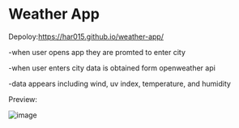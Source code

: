 # Weather App

Depoloy:https://har015.github.io/weather-app/

-when user opens app they are promted to enter city

-when user enters city data is obtained form openweather api

-data appears including wind, uv index, temperature, and humidity


Preview:

![image](https://user-images.githubusercontent.com/111612523/219982404-be394513-3bec-4215-a6e5-52da5eb9813c.png)
